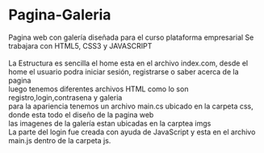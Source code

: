 # Pagina-Galeria
Pagina web con galería diseñada para el curso plataforma empresarial
Se trabajara con HTML5, CSS3 y JAVASCRIPT <br> <br>
La Estructura es sencilla el home esta en el archivo index.com, desde el home el usuario podra iniciar sesión, registrarse o saber acerca de la pagina<br>
luego tenemos diferentes archivos HTML como lo son registro,login,contrasena y galeria  <br>
para la apariencia tenemos un archivo main.cs ubicado en la carpeta css, donde esta todo el diseño de la pagina web<br>
las imagenes de la galería estan ubicadas en la carptea imgs <br>
La parte del login fue creada con ayuda de JavaScript y esta en el archivo main.js dentro de la carpeta js.
